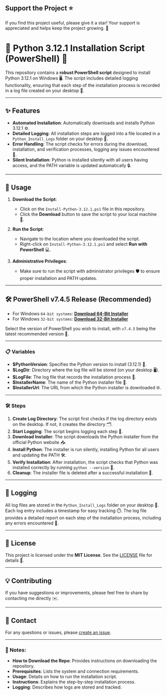 ## Support the Project ⭐

If you find this project useful, please give it a star! Your support is appreciated and helps keep the project growing. 🌟


# 🐍 Python 3.12.1 Installation Script (PowerShell) 🚀

This repository contains a **robust PowerShell script** designed to install Python 3.12.1 on Windows 🖥️. The script includes detailed logging functionality, ensuring that each step of the installation process is recorded in a log file created on your desktop 📄.

---

## ✨ Features

- **Automated Installation**: Automatically downloads and installs Python 3.12.1 ⚙️.
- **Detailed Logging**: All installation steps are logged into a file located in a `Python_Install_Logs` folder on your desktop 📝.
- **Error Handling**: The script checks for errors during the download, installation, and verification processes, logging any issues encountered 🚨.
- **Silent Installation**: Python is installed silently with all users having access, and the PATH variable is updated automatically 🔒.

---

## 🚀 Usage

1. **Download the Script**:

   - Click on the `Install-Python-3.12.1.ps1` file in this repository.
   - Click the **Download** button to save the script to your local machine 💾.

2. **Run the Script**:

   - Navigate to the location where you downloaded the script.
   - Right-click on `Install-Python-3.12.1.ps1` and select **Run with PowerShell** 💻.

3. **Administrative Privileges**:

   - Make sure to run the script with administrator privileges 🛡️ to ensure proper installation and PATH updates.

---

## 🛠️ PowerShell v7.4.5 Release (Recommended)

- For Windows `64-bit systems`: [**Download 64-Bit Installer**](https://github.com/PowerShell/PowerShell/releases/download/v7.4.5/PowerShell-7.4.5-win-x64.msi)
- For Windows `32-bit systems`: [**Download 32-Bit Installer**](https://github.com/PowerShell/PowerShell/releases/download/v7.4.5/PowerShell-7.4.5-win-x86.msi)

Select the version of PowerShell you wish to install, with `v7.4.5` being the latest recommended version 🔧.

---

### 📋 Variables

- **$PythonVersion**: Specifies the Python version to install (3.12.1) 🔢.
- **$LogDir**: Directory where the log file will be stored (on your desktop 🖥️).
- **$LogFile**: The log file that records the installation process 📝.
- **$InstallerName**: The name of the Python installer file 📂.
- **$InstallerUrl**: The URL from which the Python installer is downloaded 🌐.

---

### 🛠️ Steps

1. **Create Log Directory**: The script first checks if the log directory exists on the desktop. If not, it creates the directory 🗂️.
2. **Start Logging**: The script begins logging each step 📝.
3. **Download Installer**: The script downloads the Python installer from the official Python website 📥.
4. **Install Python**: The installer is run silently, installing Python for all users and updating the PATH 🛠️.
5. **Verify Installation**: After installation, the script checks that Python was installed correctly by running `python --version` 🧐.
6. **Cleanup**: The installer file is deleted after a successful installation 🧹.

---

## 📝 Logging

All log files are stored in the `Python_Install_Logs` folder on your desktop 📂. Each log entry includes a timestamp for easy tracking ⏱️. The log file provides a detailed report on each step of the installation process, including any errors encountered 🚨.

---

## 📜 License

This project is licensed under the **MIT License**. See the [LICENSE](https://github.com/KernFerm/Py3.12.1-installer-PS1/blob/main/LICENSE) file for details 📄.

---

## 💡 Contributing

If you have suggestions or improvements, please feel free to share by contacting me directly ✉️.

---

## 📧 Contact

For any questions or issues, please [create an issue](https://github.com/KernFerm/Py3.12.1-installer-PS1/issues).

---

### 📝 Notes:

- **How to Download the Repo**: Provides instructions on downloading the repository.
- **Prerequisites**: Lists the system and connection requirements.
- **Usage**: Details on how to run the installation script.
- **Instructions**: Explains the step-by-step installation process.
- **Logging**: Describes how logs are stored and tracked.

